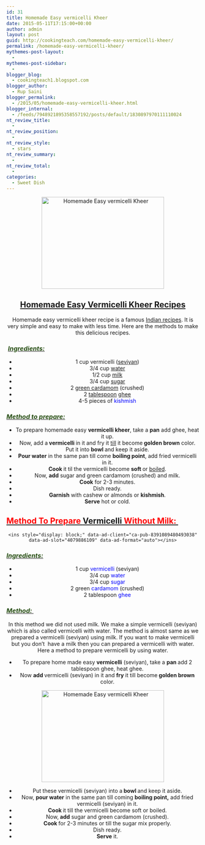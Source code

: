 ```yaml
---
id: 31
title: Homemade Easy vermicelli Kheer
date: 2015-05-11T17:15:00+00:00
author: admin
layout: post
guid: http://cookingteach.com/homemade-easy-vermicelli-kheer/
permalink: /homemade-easy-vermicelli-kheer/
mythemes-post-layout:
  - 
mythemes-post-sidebar:
  - 
blogger_blog:
  - cookingteach1.blogspot.com
blogger_author:
  - Rup Saini
blogger_permalink:
  - /2015/05/homemade-easy-vermicelli-kheer.html
blogger_internal:
  - /feeds/7948921895358557192/posts/default/1830897970111110024
nt_review_title:
  - 
nt_review_position:
  - 
nt_review_style:
  - stars
nt_review_summary:
  - 
nt_review_total:
  - 
categories:
  - Sweet Dish
---
```

<div dir="ltr" style="text-align: left;">
  <div style="clear: both; text-align: center;">
  </p>
  
  <div style="clear: both; text-align: center;">
    <a style="margin-left: 1em; margin-right: 1em;" href="http://4.bp.blogspot.com/-BkA7SLkWwQc/VVDbmq87AxI/AAAAAAAAAVM/1I2dLThd2No/s1600/hqdefault.jpg"><img title="Homemade Easy vermicelli Kheer" src="http://4.bp.blogspot.com/-BkA7SLkWwQc/VVDbmq87AxI/AAAAAAAAAVM/1I2dLThd2No/s320/hqdefault.jpg" alt="Homemade Easy vermicelli Kheer" width="320" height="240" border="0" /></a>
  </p>
  
  <h2>
    <span style="text-decoration: underline;">Homemade Easy Vermicelli <a title="Kheer" href="http://en.wikipedia.org/wiki/Kheer" target="_blank" rel="wikipedia">Kheer</a> Recipes</span>
  </h2>
  
  <p>
    Homemade easy vermicelli kheer recipe is a famous <a title="Indian cuisine" href="http://en.wikipedia.org/wiki/Indian_cuisine" target="_blank" rel="wikipedia">Indian recipes</a>. It is very simple and easy to make with less time. Here are the methods to make this delicious recipes.
  </p>
  
  <h3 style="text-align: left;">
     <i><u><span style="color: #274e13;">Ingredients: </span></u></i>
  </h3>
  
  <ul>
    <li>
      1 cup vermicelli (<a title="Vermicelli" href="http://en.wikipedia.org/wiki/Vermicelli" target="_blank" rel="wikipedia">seviyan</a>)
    </li>
    <li>
      3/4 cup <a title="Water" href="http://en.wikipedia.org/wiki/Water" target="_blank" rel="wikipedia">water</a>
    </li>
    <li>
      1/2 cup <a title="Milk" href="http://en.wikipedia.org/wiki/Milk" target="_blank" rel="wikipedia">milk</a>
    </li>
    <li>
      3/4 cup <a title="Sugar" href="http://en.wikipedia.org/wiki/Sugar" target="_blank" rel="wikipedia">sugar</a>
    </li>
    <li>
      2 <a title="Elettaria" href="http://en.wikipedia.org/wiki/Elettaria" target="_blank" rel="wikipedia">green cardamom</a> (crushed)
    </li>
    <li>
      2 <a title="Tablespoon" href="http://en.wikipedia.org/wiki/Tablespoon" target="_blank" rel="wikipedia">tablespoon</a> <a title="Ghee" href="http://en.wikipedia.org/wiki/Ghee" target="_blank" rel="wikipedia">ghee</a>
    </li>
    <li>
      4-5 pieces of<span style="color: blue;"> kishmish</span>
    </li>
  </ul>
  
  <h3 style="text-align: left;">
    <i><u><span style="color: #274e13;">Method to prepare: </span></u></i>
  </h3>
  
  <ul>
    <li>
      To prepare homemade easy <b>vermicelli kheer</b>, take a <b>pan</b> add ghee, heat it up.
    </li>
    <li>
      Now, add a<b> vermicelli </b>in it and fry it <a title="Till" href="http://en.wikipedia.org/wiki/Till" target="_blank" rel="wikipedia">till</a> it become<b> golden brown</b> color.
    </li>
    <li>
      Put it into <b>bowl </b>and keep it aside.
    </li>
    <li>
      <b>Pour water</b> in the same pan till come <b>boiling point</b>, add fried vermicelli in it.
    </li>
    <li>
      <b>Cook </b>it til the vermicelli become <b>soft </b>or <a title="Boiling" href="http://en.wikipedia.org/wiki/Boiling" target="_blank" rel="wikipedia">boiled</a>.
    </li>
    <li>
      Now, <b>add</b> sugar and green cardamom (crushed) and milk.
    </li>
    <li>
      <b>Cook</b> for 2-3 minutes.
    </li>
    <li>
      Dish ready.
    </li>
    <li>
      <b>Garnish</b> with cashew or almonds or <b>kishmish</b>.
    </li>
    <li>
      <b>Serve</b> hot or cold.
    </li>
  </ul>
  
  <h2 style="text-align: left;">
    <u><b><span style="color: red;">Method To Prepare <a title="Vermicelli" href="http://en.wikipedia.org/wiki/Vermicelli" target="_blank" rel="wikipedia">Vermicelli</a> Without Milk: </span></b></u>
  </h2>
  
  <p>
    <!-- post -->
    
    <ins style="display: block;" data-ad-client="ca-pub-8391089480493038" data-ad-slot="4079886109" data-ad-format="auto"></ins>
  </p>
  
  <h3 style="text-align: left;">
    <i><u><span style="color: #274e13;">Ingredients:</span></u></i>
  </h3>
  
  <ul>
    <li>
      1 cup <span style="color: blue;">vermicelli</span> (seviyan)
    </li>
    <li>
      3/4 cup <span style="color: blue;">water</span>
    </li>
    <li>
      3/4 cup <span style="color: blue;">sugar</span>
    </li>
    <li>
      2 green<span style="color: blue;"> cardamom</span> (crushed)
    </li>
    <li>
      2 tablespoon <span style="color: blue;">ghee</span>
    </li>
  </ul>
  
  <h3 style="text-align: left;">
    <i><u><span style="color: #274e13;">Method: </span></u></i>
  </h3>
  
  <p>
    In this method we did not used milk. We make a simple vermicelli (seviyan) which is also called vermicelli with water. The method is almost same as we prepared a vermicelli (seviyan) using milk. If you want to make vermicelli but you don&#8217;t  have a milk then you can prepared a vermicelli with water. Here a method to prepare vermicelli by using water.
  </p>
  
  <ul>
    <li>
      To prepare home made easy <b>vermicelli</b> (seviyan), take a <b>pan </b>add 2 tablespoon ghee, heat ghee.
    </li>
    <li>
      Now <b>add </b>vermicelli (seviyan) in it and <b>fry</b> it till become<b> golden brown</b> color.
    </li>
  </ul>
  
  <div style="clear: both; text-align: center;">
  </p>
  
  <div style="clear: both; text-align: center;">
    <a style="margin-left: 1em; margin-right: 1em;" href="http://1.bp.blogspot.com/-nKh66X49iFE/VVDarfIpzMI/AAAAAAAAAVE/FxfDTgCTR4Q/s1600/20130809-101946.jpg"><img title="Homemade Easy vermicelli Kheer" src="http://1.bp.blogspot.com/-nKh66X49iFE/VVDarfIpzMI/AAAAAAAAAVE/FxfDTgCTR4Q/s320/20130809-101946.jpg" alt="Homemade Easy vermicelli Kheer" width="320" height="240" border="0" /></a>
  </p>
  
  <p>
  </p>
  
  <ul>
    <li>
      Put these vermicelli (seviyan) into a<b> bowl </b>and keep it aside.
    </li>
    <li>
      Now, <b>pour water</b> in the same pan till coming <b>boiling point,</b> add fried vermicelli (seviyan) in it.
    </li>
    <li>
      <b>Cook </b>it till the vermicelli become soft or boiled.
    </li>
    <li>
      Now,<b> add</b> sugar and green cardamom (crushed).
    </li>
    <li>
      <b>Cook </b>for 2-3 minutes or till the sugar mix properly.
    </li>
    <li>
      Dish ready.
    </li>
    <li>
      <b>Serve</b> it.
    </li>
  </ul>
</p>